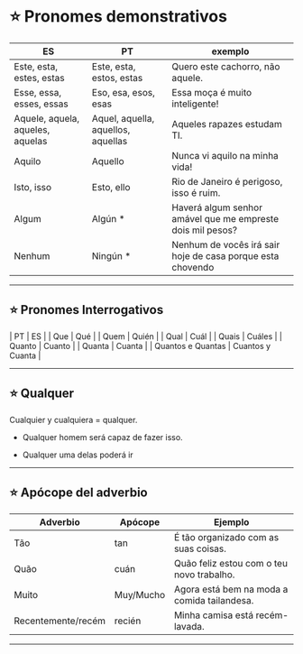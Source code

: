 # :star: Pronomes demonstrativos

| ES | PT | exemplo |
| -- | -- | ------- |
| Este, esta, estes, estas | Este, esta, estos, estas | Quero este cachorro, não aquele. |
| Esse, essa, esses, essas | Eso, esa, esos, esas | Essa moça é muito inteligente! |
| Aquele, aquela, aqueles, aquelas | Aquel, aquella, aquellos, aquellas | Aqueles rapazes estudam TI. |
| Aquilo | Aquello | Nunca vi aquilo na minha vida! |
| Isto, isso | Esto, ello | Rio de Janeiro é perigoso, isso é ruim. |
| Algum | Algún * | Haverá algum senhor amável que me empreste dois mil pesos? |
| Nenhum | Ningún * | Nenhum de vocês irá sair hoje de casa porque esta chovendo |

---

## :star: Pronomes Interrogativos

| PT | ES |
| Que | Qué |
| Quem | Quién |
| Qual | Cuál |
| Quais | Cuáles |
| Quanto | Cuanto |
| Quanta | Cuanta | 
| Quantos e Quantas | Cuantos y Cuanta | 

---

## :star: Qualquer

Cualquier y cualquiera = qualquer.

- Qualquer homem será capaz de fazer isso.

- Qualquer uma delas poderá ir

---

## :star: Apócope del adverbio 

| Adverbio | Apócope | Ejemplo |
| -------- | ------- | ------- |
| Tão | tan | É tão organizado com as suas coisas. |
| Quão | cuán | Quão feliz estou com o teu novo trabalho. |
| Muito  | Muy/Mucho | Agora está bem na moda a comida tailandesa. |
| Recentemente/recém | recién |  Minha camisa está recém-lavada. |

---

